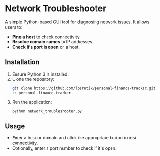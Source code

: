 # Network Troubleshooter

A simple Python-based GUI tool for diagnosing network issues. It allows users to:
- **Ping a host** to check connectivity.
- **Resolve domain names** to IP addresses.
- **Check if a port is open** on a host.

## Installation
1. Ensure Python 3 is installed.
2. Clone the repository:
   ```sh
   git clone https://github.com/lperetik/personal-finance-tracker.git
   cd personal-finance-tracker
   ```
3. Run the application:
   ```sh
   python network_troubleshooter.py
   ```

## Usage
- Enter a host or domain and click the appropriate button to test connectivity.
- Optionally, enter a port number to check if it's open.
